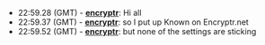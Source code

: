 * <a id="22:59.28">22:59.28 (GMT)</a> - __[encryptr](https://github.com/encryptr)__: Hi all
* <a id="22:59.37">22:59.37 (GMT)</a> - __[encryptr](https://github.com/encryptr)__: so I put up Known on Encryptr.net
* <a id="22:59.52">22:59.52 (GMT)</a> - __[encryptr](https://github.com/encryptr)__: but none of the settings are sticking
